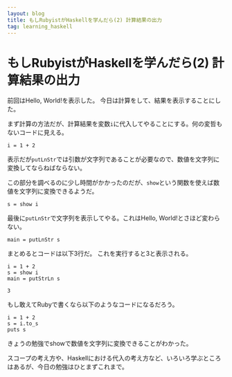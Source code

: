 ```yaml
---
layout: blog
title: もしRubyistがHaskellを学んだら(2) 計算結果の出力
tag: learning_haskell
---
```


# もしRubyistがHaskellを学んだら(2) 計算結果の出力

前回はHello, World!を表示した。
今日は計算をして、結果を表示することにした。

まず計算の方法だが、計算結果を変数`i`に代入してやることにする。何の変哲もないコードに見える。

~~~~
i = 1 + 2
~~~~

表示だが`putLnStr`では引数が文字列であることが必要なので、数値を文字列に変換してならねばならない。

この部分を調べるのに少し時間がかかったのだが、`show`という関数を使えば数値を文字列に変換できるようだ。

~~~~
s = show i
~~~~

最後に`putLnStr`で文字列を表示してやる。これはHello, World!とさほど変わらない。

~~~~
main = putLnStr s
~~~~

まとめるとコードは以下3行だ。
これを実行すると3と表示される。

~~~~
i = 1 + 2
s = show i
main = putStrLn s
~~~~

~~~~
3
~~~~

もし敢えてRubyで書くなら以下のようなコードになるだろう。

~~~~
i = 1 + 2
s = i.to_s
puts s
~~~~

きょうの勉強でshowで数値を文字列に変換できることがわかった。

スコープの考え方や、Haskellにおける代入の考え方など、いろいろ学ぶところはあるが、今日の勉強はひとまずこれまで。
